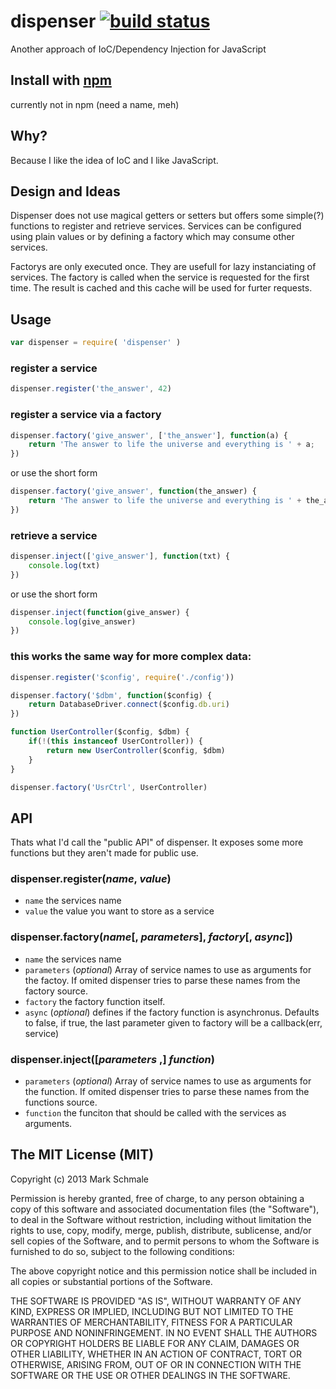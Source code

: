 # dispenser [![build status](https://secure.travis-ci.org/themasch/node-dispenser.png)](http://travis-ci.org/themasch/node-dispenser)

Another approach of IoC/Dependency Injection for JavaScript

## Install with [npm](http://npmjs.org)

currently not in npm (need a name, meh)

## Why?

Because I like the idea of IoC and I like JavaScript.

## Design and Ideas

Dispenser does not use magical getters or setters but offers some simple(?) functions to
register and retrieve services. Services can be configured using plain values or
by defining a factory which may consume other services.

Factorys are only executed once. They are usefull for lazy instanciating of services.
The factory is called when the service is requested for the first time. The result is
cached and this cache will be used for furter requests.

## Usage

```javascript
var dispenser = require( 'dispenser' )
```

### register a service

```javascript
dispenser.register('the_answer', 42)
```

### register a service via a factory

```javascript
dispenser.factory('give_answer', ['the_answer'], function(a) {
    return 'The answer to life the universe and everything is ' + a;
})
```

or use the short form

```javascript
dispenser.factory('give_answer', function(the_answer) {
    return 'The answer to life the universe and everything is ' + the_answer;
})
```

### retrieve a service

```javascript
dispenser.inject(['give_answer'], function(txt) {
    console.log(txt)
})
```

or use the short form

```javascript
dispenser.inject(function(give_answer) {
    console.log(give_answer)
})
```

### this works the same way for more complex data:

```javascript
dispenser.register('$config', require('./config'))

dispenser.factory('$dbm', function($config) {
    return DatabaseDriver.connect($config.db.uri)
})

function UserController($config, $dbm) {
    if(!(this instanceof UserController)) {
        return new UserController($config, $dbm)
    }
}

dispenser.factory('UsrCtrl', UserController)
```

## API

Thats what I'd call the "public API" of dispenser. It exposes some more functions but they aren't made for public use.

### dispenser.register(*name*, *value*)
 - `name` the services name
 - `value` the value you want to store as a service

### dispenser.factory(*name*[, *parameters*], *factory*[, *async*])
 - `name` the services name
 - `parameters` (*optional*) Array of service names to use as arguments for the factoy. If omited dispenser tries to parse these names from the factory source.
 - `factory` the factory function itself.
 - `async` (*optional*) defines if the factory function is asynchronus. Defaults to false, if true, the last parameter given to factory will be a callback(err, service)

### dispenser.inject([*parameters* ,] *function*)
  - `parameters` (*optional*) Array of service names to use as arguments for the function. If omited dispenser tries to parse these names from the functions source.
  - `function` the funciton that should be called with the services as arguments.


## The MIT License (MIT)

Copyright (c) 2013 Mark Schmale

Permission is hereby granted, free of charge, to any person obtaining a
copy of this software and associated documentation files (the
"Software"), to deal in the Software without restriction, including
without limitation the rights to use, copy, modify, merge, publish,
distribute, sublicense, and/or sell copies of the Software, and to
permit persons to whom the Software is furnished to do so, subject to
the following conditions:

The above copyright notice and this permission notice shall be included
in all copies or substantial portions of the Software.

THE SOFTWARE IS PROVIDED "AS IS", WITHOUT WARRANTY OF ANY KIND, EXPRESS
OR IMPLIED, INCLUDING BUT NOT LIMITED TO THE WARRANTIES OF
MERCHANTABILITY, FITNESS FOR A PARTICULAR PURPOSE AND NONINFRINGEMENT.
IN NO EVENT SHALL THE AUTHORS OR COPYRIGHT HOLDERS BE LIABLE FOR ANY
CLAIM, DAMAGES OR OTHER LIABILITY, WHETHER IN AN ACTION OF CONTRACT,
TORT OR OTHERWISE, ARISING FROM, OUT OF OR IN CONNECTION WITH THE
SOFTWARE OR THE USE OR OTHER DEALINGS IN THE SOFTWARE.
